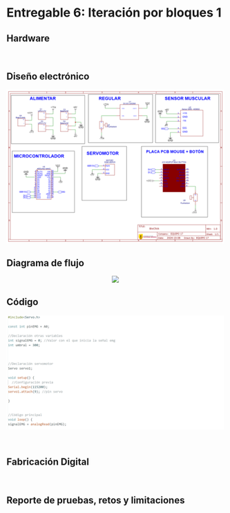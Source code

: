 # Entregable 6: Iteración por bloques 1
## Hardware
<p align="center">
  <img src="">
</p>

## Diseño electrónico 
<p align="center">
  <img src="https://github.com/micaelaacc/Proyecto_FunBio/blob/8dd7079bb1ef18f2e1f88048e9a0c14922faa402/Im%C3%A1genes/Dise%C3%B1oElectronicoFinal.png">
</p>

## Diagrama de flujo
<p align="center">
  <img src="https://github.com/micaelaacc/Proyecto_FunBio/blob/fea42f7acc6df34df0288bb0d2598af47876bb3c/Im%C3%A1genes/DigaramaDeFlujo.jpg">
</p>

## Código
<p align="center">
  <img src="https://github.com/micaelaacc/Proyecto_FunBio/blob/5e75f027c26138c9dd636e3c153d4313c60908ab/Im%C3%A1genes/Codigo1.png">
</p>

<p align="center">
  <img src="">
</p>

## Fabricación Digital
<p align="center">
  <img src="">
</p>

## Reporte de pruebas, retos y limitaciones
